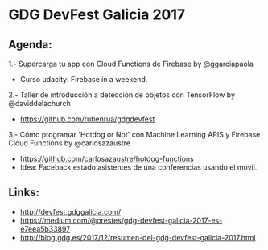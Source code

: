 GDG DevFest Galicia 2017
========================

Agenda:
-------

1.- Supercarga tu app con Cloud Functions de Firebase by @ggarciapaola

 * Curso udacity: Firebase in a weekend.


2.- Taller de introducción a detección de objetos con TensorFlow by @daviddelachurch

 * https://github.com/rubenrua/gdgdevfest


3.- Cómo programar 'Hotdog or Not' con Machine Learning APIS y Firebase Cloud Functions by @carlosazaustre

 * https://github.com/carlosazaustre/hotdog-functions
 * Idea: Faceback estado asistentes de una conferencias usando el movil.


Links:
------

* http://devfest.gdggalicia.com/
* https://medium.com/@orestes/gdg-devfest-galicia-2017-es-e7eea5b33897
* http://blog.gdg.es/2017/12/resumen-del-gdg-devfest-galicia-2017.html